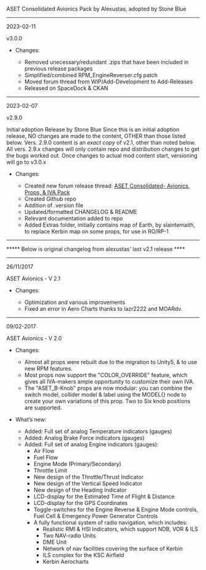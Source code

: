 
ASET Consolidated Avionics Pack by Alexustas, adopted by Stone Blue

---------------------------------------------------------------------------------------------------------------------------------------------------
2023-02-11

v3.0.0

- Changes:

  - Removed unecessary/redundant .zips that have been included in previous release packages
  - Simplified/combined RPM_EngineReverser.cfg patch
  - Moved forum thread from WIP/Add-Development to Add-Releases
  - Released on SpaceDock & CKAN

---------------------------------------------------------------------------------------------------------------------------------------------------
2023-02-07

v2.9.0

Initial adoption Release by Stone Blue
Since this is an initial adoption release, NO changes are made to the content, OTHER than those listed below.
Vers. 2.9.0 content is an *exact copy* of v2.1, other than noted below. All vers. 2.9.x changes will only contain repo and distribution changes to get the bugs worked out.
Once changes to actual mod content start, versioning will go to v3.0.x

- Changes:

  - Created new forum release thread: [ASET Consolidated- Avionics, Props, & IVA Pack](https://forum.kerbalspaceprogram.com/index.php?/topic/211905-1125-181-aset-consolidated-avionics-props-iva-packs/)
  - Created Github repo
  - Addition of .version file
  - Updated/formatted CHANGELOG & README
  - Relevant documentation added to repo
  - Added Extras folder, initially contains map of Earth, by slaintemaith, to replace Kerbin map on some props, for use in RO/RP-1

---------------------------------------------------------------------------------------------------------------------------------------------------

*****  Below is original changelog from alexustas' last v2.1 release ****

---------------------------------------------------------------------------------------------------------------------------------------------------

26/11/2017

ASET Avionics - V 2.1

- Changes:

  - Optimization and various improvements
  - Fixed an error in Aero Charts thanks to lazr2222 and MOARdv.

---------------------------------------------------------------------------------------------------------------------------------------------------

09/02-2017

ASET Avionics - V 2.0

- Changes:

  - Almost all props were rebuilt due to the migration to Unity5, & to use new RPM features.
  - Most props now support the "COLOR_OVERRIDE" feature, which gives all IVA-makers ample opportunity to customize their own IVA.
  - The "ASET_B-Knob" props are now modular: you can combine the switch model, collider model & label using the MODEL{} node to create your own variations of this prop.
     Two to Six knob positions are supported.

- What’s new:

  - Added: Full set of analog Temperature indicators (gauges)
  - Added: Analog Brake Force indicators (gauges)
  - Added: Full set of analog Engine indicators (gauges):
    - Air Flow
    - Fuel Flow
    - Engine Mode (Primary/Secondary)
    - Throttle Limit
    - New design of the Throttle/Thrust Indicator
    - New design of the Vertical Speed Indicator
    - New design of the Heading Indicator
    - LCD-display for the Estimated Time of Flight & Distance
    - LCD-display for the GPS Coordinates
    - Toggle-switches for the Engine Reverse & Engine Mode controls, Fuel Cell & Emergency Power Generator Controls
    - A fully functional system of radio navigation, which includes:
      - Realistic RMI & HSI Indicators, which support NDB, VOR & ILS
      - Two NAV-radio Units
      - DME Unit
      - Network of nav facilities covering the surface of Kerbin
      - ILS complex for the KSC Airfield
      - Kerbin Aerocharts

